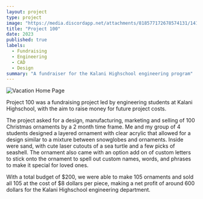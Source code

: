 ```yaml
---
layout: project
type: project
image: "https://media.discordapp.net/attachments/818577172678574131/1418059843075444736/IMG_5720.jpg?ex=68ccbea4&is=68cb6d24&hm=5639dc27f770eb3c0cb919402d43f033b3c6ea7b47a3f5f6c32cdec77997ae7f&=&format=webp&width=600&height=800"
title: "Project 100"
date: 2023
published: true
labels:
  - Fundraising
  - Engineering
  - CAD
  - Design
summary: "A fundraiser for the Kalani Highschool engineering program"
---
```


<img class="img-fluid" src="https://cdn.discordapp.com/attachments/818577172678574131/1418059843075444736/IMG_5720.jpg?ex=68ccbea4&is=68cb6d24&hm=5639dc27f770eb3c0cb919402d43f033b3c6ea7b47a3f5f6c32cdec77997ae7f" alt="Vacation Home Page">


Project 100 was a fundraising project led by engineering students at Kalani Highschool, with the aim to raise money for future project costs. 

The project asked for a design, manufacturing, marketing and selling of 100 Christmas ornaments by a 2 month time frame. Me and my group of 4 students designed a layered ornament with clear acrylic that allowed for a design similar to a mixture between snowglobes and ornaments. Inside were sand, with cute laser cutouts of a sea turtle and a few picks of seashell. The ornament also came with an option add on of custom letters to stick onto the ornament to spell out custom names, words, and phrases to make it special for loved ones. 

With a total budget of $200, we were able to make 105 ornaments and sold all 105 at the cost of $8 dollars per piece, making a net profit of around 600 dollars for the Kalani Highschool engineering department. 
